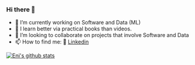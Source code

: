 ### Hi there 👋
- 🔭 I’m currently working on Software and Data (ML)
- 📙 I learn better via practical books than videos.
- 👯 I’m looking to collaborate on projects that involve Software and Data
- 📫 How to find me: 🏢 [Linkedin](https://www.linkedin.com/in/eniwoke-c-b71852a1)

[![Eni's github stats](https://github-readme-stats.vercel.app/api?username=cornzyblack)](https://github.com/cornzyblack/github-readme-stats)

<!--
**cornzyblack/cornzyblack** is a ✨ _special_ ✨ repository because its `README.md` (this file) appears on your GitHub profile.

Here are some ideas to get you started:


-->
